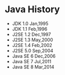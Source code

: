 # Java History

- JDK   1.0 Jan,1995
- JDK   1.1 Feb,1996
- J2SE  1.2 Dec,1997
- J2SE  1.3 May,2000
- J2SE  1.4 Feb,2002
- J2SE  5.0 Sep,2004
- Java SE 6 Dec,2006
- Java SE 7 Jul,2011
- Java SE 8 Mar,2014
